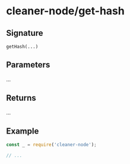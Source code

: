 # cleaner-node/get-hash

## Signature

`getHash(...)`

## Parameters

...

## Returns

...

## Example

```javascript
const _ = require('cleaner-node');

// ...
```
